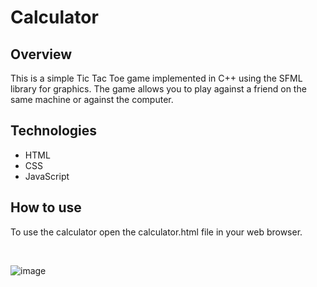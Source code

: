 # Calculator

## Overview
This is a simple Tic Tac Toe game implemented in C++ using the SFML library for graphics. 
The game allows you to play against a friend on the same machine or against the computer.

## Technologies
- HTML
- CSS
- JavaScript
  
## How to use
To use the calculator open the calculator.html file in your web browser.

</br>

![image](https://github.com/TiagoAzevedo03/Calculator/assets/93865782/9641736c-4d3a-4b64-8e37-4db474a95b75)

